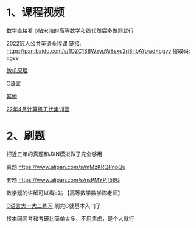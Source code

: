 # 1、课程视频

数学直接看 b站宋浩的高等数学和线代然后多做题就行

2022冠人公共英语全程课
链接: https://pan.baidu.com/s/1OZC1SBWzypW8sxu2ri8nbA?pwd=cgvv 提取码: cgvv

[微机原理](https://www.bilibili.com/video/BV1rb4y19732/?spm_id_from=333.337.search-card.all.click&vd_source=6c2daed6731190bb7d70296d6b9746bb)

[C语言](https://www.nowcoder.com/study/vod/1049)

[其他](https://blog.csdn.net/weixin_46285416/article/details/123711878?ops_request_misc=%257B%2522request%255Fid%2522%253A%2522171375595216800213073356%2522%252C%2522scm%2522%253A%252220140713.130102334..%2522%257D&request_id=171375595216800213073356&biz_id=0&utm_medium=distribute.pc_search_result.none-task-blog-2~blog~top_positive~default-1-123711878-null-null.nonecase&utm_term=%E6%B2%B3%E5%8C%97%E4%B8%93%E6%8E%A5%E6%9C%AC&spm=1018.2226.3001.4450)

[22年4月计算机无忧集训营](https://www.alipan.com/s/M6XeL9P28Bu)



# 2、刷题

把近五年的真题和JXN模拟做了完全够用

真题
https://www.alipan.com/s/mMzKRQPnpQu

套题
https://www.alipan.com/s/nsPMYPjf56G

数学题的讲解可以看b站 【高等数学数学陈老师】

[C语言大一大二练习](https://www.nowcoder.com/ta/beginner-programmers-v1) 刷完C就基本入门了


接本同高考和考研比简单太多，不用焦虑，是个人就行


